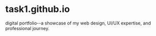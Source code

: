 # task1.github.io
digital portfolio--a showcase of my web design, UI/UX expertise, and professional journey. 
